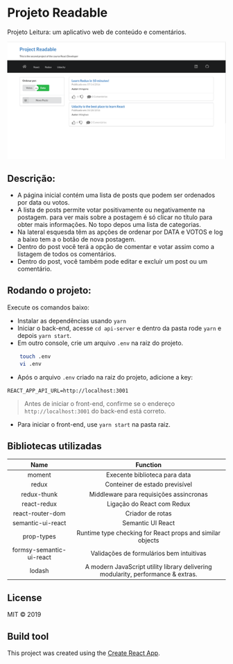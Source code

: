 # Projeto Readable

Projeto Leitura: um aplicativo web de conteúdo e comentários.

![Preview rojeto Leitura ](src/assets/preview.png)

## Descrição:

- A página inicial contém uma lista de posts que podem ser ordenados por data ou votos.
- A lista de posts permite votar positivamente ou negativamente na postagem. para ver mais sobre a postagem é só clicar no título para obter mais informações.
  No topo depos uma lista de categorias.
- Na lateral esquesda têm as apções de ordenar por DATA e VOTOS e log a baixo tem a o botão de nova postagem.
- Dentro do post você terá a opção de comentar e votar assim como a listagem de todos os comentários.
- Dentro do post, você também pode editar e excluír um post ou um comentário.

## Rodando o projeto:

Execute os comandos baixo:

- Instalar as dependências usando `yarn`
- Iniciar o back-end, acesse `cd api-server` e dentro da pasta rode `yarn` e depois `yarn start`.
- Em outro console, crie um arquivo `.env` na raiz do projeto.

```bash
    touch .env
    vi .env
```
- Após o arquivo `.env` criado na raiz do projeto, adicione a key:

```
REACT_APP_API_URL=http://localhost:3001
```
> Antes de iniciar o front-end, confirme se o endereço `http://localhost:3001` do back-end está correto.

- Para iniciar o front-end, use `yarn start` na pasta raiz.

## Bibliotecas utilizadas


|           Name           |                                     Function                                     |
| :----------------------: | :------------------------------------------------------------------------------: |
|          moment          |                          Execente biblioteca para data                           |
|          redux           |                          Conteiner de estado previsível                          |
|       redux-thunk        |                     Middleware para requisições assincronas                      |
|       react-redux        |                            Ligação do React com Redux                            |
|     react-router-dom     |                                 Criador de rotas                                 |
|    semantic-ui-react     |                                Semantic UI React                                 |
|        prop-types        |            Runtime type checking for React props and similar objects             |
| formsy-semantic-ui-react |                     Validações de formulários bem intuitivas                     |
|          lodash          | A modern JavaScript utility library delivering modularity, performance & extras. |

## License

MIT © 2019

## Build tool

This project was created using the [Create React App](https://github.com/facebookincubator/create-react-app).
